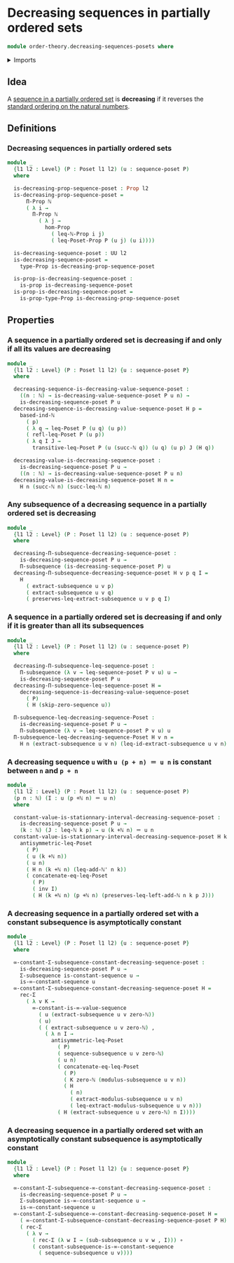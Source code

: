 # Decreasing sequences in partially ordered sets

```agda
module order-theory.decreasing-sequences-posets where
```

<details><summary>Imports</summary>

```agda
open import elementary-number-theory.addition-natural-numbers
open import elementary-number-theory.based-induction-natural-numbers
open import elementary-number-theory.inequality-natural-numbers
open import elementary-number-theory.natural-numbers
open import elementary-number-theory.strictly-increasing-sequences-natural-numbers

open import foundation.asymptotical-dependent-sequences
open import foundation.asymptotically-constant-sequences
open import foundation.constant-sequences
open import foundation.coproduct-types
open import foundation.dependent-pair-types
open import foundation.function-types
open import foundation.identity-types
open import foundation.propositions
open import foundation.sequences
open import foundation.subsequences
open import foundation.universe-levels

open import order-theory.posets
open import order-theory.sequences-posets
```

</details>

## Idea

A [sequence in a partially ordered set](order-theory.sequences-posets.md) is
**decreasing** if it reverses the
[standard ordering on the natural numbers](elementary-number-theory.inequality-natural-numbers.md).

## Definitions

### Decreasing sequences in partially ordered sets

```agda
module _
  {l1 l2 : Level} (P : Poset l1 l2) (u : sequence-poset P)
  where

  is-decreasing-prop-sequence-poset : Prop l2
  is-decreasing-prop-sequence-poset =
      Π-Prop ℕ
      ( λ i →
        Π-Prop ℕ
          ( λ j →
            hom-Prop
              ( leq-ℕ-Prop i j)
              ( leq-Poset-Prop P (u j) (u i))))

  is-decreasing-sequence-poset : UU l2
  is-decreasing-sequence-poset =
    type-Prop is-decreasing-prop-sequence-poset

  is-prop-is-decreasing-sequence-poset :
    is-prop is-decreasing-sequence-poset
  is-prop-is-decreasing-sequence-poset =
    is-prop-type-Prop is-decreasing-prop-sequence-poset
```

## Properties

### A sequence in a partially ordered set is decreasing if and only if all its values are decreasing

```agda
module _
  {l1 l2 : Level} (P : Poset l1 l2) {u : sequence-poset P}
  where

  decreasing-sequence-is-decreasing-value-sequence-poset :
    ((n : ℕ) → is-decreasing-value-sequence-poset P u n) →
    is-decreasing-sequence-poset P u
  decreasing-sequence-is-decreasing-value-sequence-poset H p =
    based-ind-ℕ
      ( p)
      ( λ q → leq-Poset P (u q) (u p))
      ( refl-leq-Poset P (u p))
      ( λ q I J →
        transitive-leq-Poset P (u (succ-ℕ q)) (u q) (u p) J (H q))

  decreasing-value-is-decreasing-sequence-poset :
    is-decreasing-sequence-poset P u →
    ((n : ℕ) → is-decreasing-value-sequence-poset P u n)
  decreasing-value-is-decreasing-sequence-poset H n =
    H n (succ-ℕ n) (succ-leq-ℕ n)
```

### Any subsequence of a decreasing sequence in a partially ordered set is decreasing

```agda
module _
  {l1 l2 : Level} (P : Poset l1 l2) (u : sequence-poset P)
  where

  decreasing-Π-subsequence-decreasing-sequence-poset :
    is-decreasing-sequence-poset P u →
    Π-subsequence (is-decreasing-sequence-poset P) u
  decreasing-Π-subsequence-decreasing-sequence-poset H v p q I =
    H
      ( extract-subsequence u v p)
      ( extract-subsequence u v q)
      ( preserves-leq-extract-subsequence u v p q I)
```

### A sequence in a partially ordered set is decreasing if and only if it is greater than all its subsequences

```agda
module _
  {l1 l2 : Level} (P : Poset l1 l2) (u : sequence-poset P)
  where

  decreasing-Π-subsequence-leq-sequence-poset :
    Π-subsequence (λ v → leq-sequence-poset P v u) u →
    is-decreasing-sequence-poset P u
  decreasing-Π-subsequence-leq-sequence-poset H =
    decreasing-sequence-is-decreasing-value-sequence-poset
      ( P)
      ( H (skip-zero-sequence u))

  Π-subsequence-leq-decreasing-sequence-Poset :
    is-decreasing-sequence-poset P u →
    Π-subsequence (λ v → leq-sequence-poset P v u) u
  Π-subsequence-leq-decreasing-sequence-Poset H v n =
    H n (extract-subsequence u v n) (leq-id-extract-subsequence u v n)
```

### A decreasing sequence `u` with `u (p + n) ＝ u n` is constant between `n` and `p + n`

```agda
module _
  {l1 l2 : Level} (P : Poset l1 l2) (u : sequence-poset P)
  (p n : ℕ) (I : u (p +ℕ n) ＝ u n)
  where

  constant-value-is-stationnary-interval-decreasing-sequence-poset :
    is-decreasing-sequence-poset P u →
    (k : ℕ) (J : leq-ℕ k p) → u (k +ℕ n) ＝ u n
  constant-value-is-stationnary-interval-decreasing-sequence-poset H k J =
    antisymmetric-leq-Poset
      ( P)
      ( u (k +ℕ n))
      ( u n)
      ( H n (k +ℕ n) (leq-add-ℕ' n k))
      ( concatenate-eq-leq-Poset
        ( P)
        ( inv I)
        ( H (k +ℕ n) (p +ℕ n) (preserves-leq-left-add-ℕ n k p J)))
```

### A decreasing sequence in a partially ordered set with a constant subsequence is asymptotically constant

```agda
module _
  {l1 l2 : Level} (P : Poset l1 l2) {u : sequence-poset P}
  where

  ∞-constant-Σ-subsequence-constant-decreasing-sequence-poset :
    is-decreasing-sequence-poset P u →
    Σ-subsequence is-constant-sequence u →
    is-∞-constant-sequence u
  ∞-constant-Σ-subsequence-constant-decreasing-sequence-poset H =
    rec-Σ
      ( λ v K →
        ∞-constant-is-∞-value-sequence
          ( u (extract-subsequence u v zero-ℕ))
          ( u)
          ( ( extract-subsequence u v zero-ℕ) ,
            ( λ n I →
              antisymmetric-leq-Poset
                ( P)
                ( sequence-subsequence u v zero-ℕ)
                ( u n)
                ( concatenate-eq-leq-Poset
                  ( P)
                  ( K zero-ℕ (modulus-subsequence u v n))
                  ( H
                    ( n)
                    ( extract-modulus-subsequence u v n)
                    ( leq-extract-modulus-subsequence u v n)))
                ( H (extract-subsequence u v zero-ℕ) n I))))
```

### A decreasing sequence in a partially ordered set with an asymptotically constant subsequence is asymptotically constant

```agda
module _
  {l1 l2 : Level} (P : Poset l1 l2) {u : sequence-poset P}
  where

  ∞-constant-Σ-subsequence-∞-constant-decreasing-sequence-poset :
    is-decreasing-sequence-poset P u →
    Σ-subsequence is-∞-constant-sequence u →
    is-∞-constant-sequence u
  ∞-constant-Σ-subsequence-∞-constant-decreasing-sequence-poset H =
    ( ∞-constant-Σ-subsequence-constant-decreasing-sequence-poset P H) ∘
    ( rec-Σ
      ( λ v →
        ( rec-Σ (λ w I → (sub-subsequence u v w , I))) ∘
        ( constant-subsequence-is-∞-constant-sequence
          ( sequence-subsequence u v))))
```
